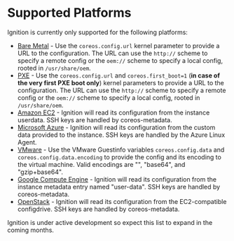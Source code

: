 # Supported Platforms #

Ignition is currently only supported for the following platforms:

* [Bare Metal] - Use the `coreos.config.url` kernel parameter to provide a URL to the configuration. The URL can use the `http://` scheme to specify a remote config or the `oem://` scheme to specify a local config, rooted in `/usr/share/oem`.
* [PXE] - Use the `coreos.config.url` and `coreos.first_boot=1` (**in case of the very first PXE boot only**) kernel parameters to provide a URL to the configuration. The URL can use the `http://` scheme to specify a remote config or the `oem://` scheme to specify a local config, rooted in `/usr/share/oem`.
* [Amazon EC2] - Ignition will read its configuration from the instance userdata. SSH keys are handled by coreos-metadata.
* [Microsoft Azure] - Ignition will read its configuration from the custom data provided to the instance. SSH keys are handled by the Azure Linux Agent.
* [VMware] - Use the VMware Guestinfo variables `coreos.config.data` and `coreos.config.data.encoding` to provide the config and its encoding to the virtual machine. Valid encodings are "", "base64", and "gzip+base64".
* [Google Compute Engine] - Ignition will read its configuration from the instance metadata entry named "user-data". SSH keys are handled by coreos-metadata.
* [OpenStack] - Ignition will read its configuration from the EC2-compatible configdrive. SSH keys are handled by coreos-metadata.

Ignition is under active development so expect this list to expand in the coming months.

[Bare Metal]: https://github.com/coreos/docs/blob/master/os/installing-to-disk.md
[PXE]: https://github.com/coreos/docs/blob/master/os/booting-with-pxe.md
[Amazon EC2]: https://github.com/coreos/docs/blob/master/os/booting-on-ec2.md
[Microsoft Azure]: https://github.com/coreos/docs/blob/master/os/booting-on-azure.md
[VMware]: https://github.com/coreos/docs/blob/master/os/booting-on-vmware.md
[Google Compute Engine]: https://github.com/coreos/docs/blob/master/os/booting-on-google-compute-engine.md
[OpenStack]: https://github.com/coreos/docs/blob/master/os/booting-on-openstack.md
